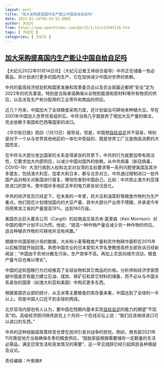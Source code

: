 ```yaml
---
layout: post
title: "加大采购提高国内生产能让中国自给自足吗"
date: 2022-01-14T06:43:52.000Z
author: 大纪元
from: https://www.epochtimes.com/gb/22/1/13/n13503136.htm
tags: [ 大纪元 ]
categories: [ 大纪元 ]
---
```

<!--1642142632000-->
[加大采购提高国内生产能让中国自给自足吗](https://www.epochtimes.com/gb/22/1/13/n13503136.htm)
------

<div>
<p>【大纪元2022年01月14日讯】（大纪元记者王祥综合报导）中共正在储备一些必需品，并计划进行更多的国内生产，它在加快减少中国对世界的依赖。</p><p>中共的最高经济规划机构国家发展和改革委员会以及农业部最近都把“安全”定为2022年的优先事宜。特别是当局承诺确保从谷物到能源和原材料等所有物资的供应，以及涉及生产和分配用的工业零件和商品的供应。</p><p>近几个月来，中国加大了全球粮食采购力度，还计划留出可耕地来种植大豆。早在2001年中国加入世界贸易组织后，中共当局几乎就放弃了增加大豆产量的做法，完全依赖于美国和巴西等国家的进口。</p><p>《华尔街日报》周四（1月13日）报导说，但是，中国想<a href="https://www.epochtimes.com/gb/tag/%E8%87%AA%E7%BB%99%E8%87%AA%E8%B6%B3.html">自给自足</a>并不容易，特别是对于一个从与世界其他地区的一体化中受益的、既是世界工厂又是商品消费的大国而言。</p><p>在中共与大部分发达国家的关系变得紧张的背景下，中共的行为就更加带有政治性，它要求加大内部供应，以减少中国对国外的依赖。从中共病毒（新冠病毒，COVID-19）大流行病到人权和北京对台湾的主权要求等一系列问题使美国及其许多盟友，包括澳大利亚、加拿大和日本，都与北京对立，中共通过限制进口一些外国产品对相关对象国进行报复，哪怕伤害到中国自己。比如：中共禁止澳大利亚煤炭进口的禁令，使中国许多地区去年的电力紧张状况恶化。</p><p>中共的经济官员已经定下，在未来的一年里，将大豆和油菜籽等粮食作物列为生产重点。他们现在计划增加国内的大豆产量，其中大部分产出用于喂猪，并承诺今年将把黑龙江省的产量提高19%，达到160万亩。</p><p>美国农业巨头嘉吉公司（Cargill）的前商品交易员肯·莫里森（Ken Morrison）对中国的增产计划不以为然。他说，“提高一种作物产量会减少另一种作物的供应。适合种植农作物的可耕地并没有闲置。”</p><p>根据中共国家统计局的数据，大米和小麦等粮食产量和农作物耕作面积在2015年以后触顶就开始回落。熟悉中国农业的日本爱知大学名誉教授高桥五郎告诉日经新闻说：“中国由于农地分散及污染，生产效率不高。再加上农民向城市流动，粮食产量今后也难以增长”。</p><p>中国的这轮囤粮行为已经推高了全球谷物和其它商品的价格。分析师和经济学家质疑中国是否有能力建立石油、煤炭、铁矿石和其它材料的储备，而不必从与中国关系紧张的国家（如澳大利亚和美国）中购买更多东西。</p><p>根据美国农业部的统计，从玉米等主要粮食的库存量来看，中国达到了全球的一半以上。但是中国人口还不到全球的两成。</p><p>北京官场内部也有人认为，要中国在短期内基本实现<a href="https://www.epochtimes.com/gb/tag/%E8%87%AA%E7%BB%99%E8%87%AA%E8%B6%B3.html">自给自足</a>的能力的期望“不现实”的。高级经济顾问杨伟民在上个月的一个在线论坛上说：“我们应该继续进口可以进口的东西。”</p><p>中共的这种拍脑袋政策转变也曾在民间引发对战争的担忧。例如，商务部2021年11月敦促地方当局确保冬季的粮食供应，“鼓励家庭根据需要储存一定数量的生活必需品，满足日常生活和突发情况的需要”，这一罕见措辞已经引起网民各种猜疑及议论。</p><p>责任编辑：叶紫微#</p>
</div>
